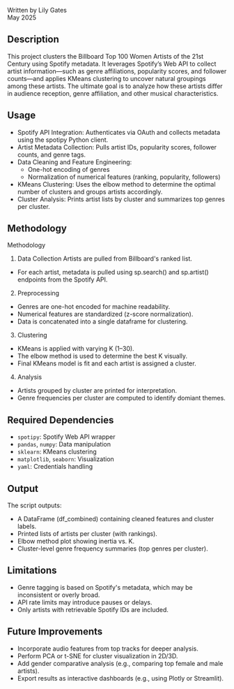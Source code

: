 Written by Lily Gates  
May 2025

## Description
This project clusters the Billboard Top 100 Women Artists of the 21st Century using Spotify metadata. It leverages Spotify’s Web API to collect artist information—such as genre affiliations, popularity scores, and follower counts—and applies KMeans clustering to uncover natural groupings among these artists. The ultimate goal is to analyze how these artists differ in audience reception, genre affiliation, and other musical characteristics.

## Usage
* Spotify API Integration: Authenticates via OAuth and collects metadata using the spotipy Python client.
* Artist Metadata Collection: Pulls artist IDs, popularity scores, follower counts, and genre tags.
* Data Cleaning and Feature Engineering:
    * One-hot encoding of genres
    * Normalization of numerical features (ranking, popularity, followers)
* KMeans Clustering: Uses the elbow method to determine the optimal number of clusters and groups artists accordingly.
* Cluster Analysis: Prints artist lists by cluster and summarizes top genres per cluster.

## Methodology

Methodology
1. Data Collection
Artists are pulled from Billboard's ranked list.
* For each artist, metadata is pulled using sp.search() and sp.artist() endpoints from the Spotify API.

2. Preprocessing
* Genres are one-hot encoded for machine readability.
* Numerical features are standardized (z-score normalization).
* Data is concatenated into a single dataframe for clustering.

3. Clustering
* KMeans is applied with varying K (1–30).
* The elbow method is used to determine the best K visually.
* Final KMeans model is fit and each artist is assigned a cluster.

4. Analysis
* Artists grouped by cluster are printed for interpretation.
* Genre frequencies per cluster are computed to identify domiant themes.

## Required Dependencies
* `spotipy`: Spotify Web API wrapper
* `pandas`, `numpy`: Data manipulation
* `sklearn`: KMeans clustering
* `matplotlib`, `seaborn`: Visualization
* `yaml`: Credentials handling

## Output
The script outputs:
* A DataFrame (df_combined) containing cleaned features and cluster labels.
* Printed lists of artists per cluster (with rankings).
* Elbow method plot showing inertia vs. K.
* Cluster-level genre frequency summaries (top genres per cluster).

## Limitations
* Genre tagging is based on Spotify's metadata, which may be inconsistent or overly broad.
* API rate limits may introduce pauses or delays.
* Only artists with retrievable Spotify IDs are included.

## Future Improvements
* Incorporate audio features from top tracks for deeper analysis.
* Perform PCA or t-SNE for cluster visualization in 2D/3D.
* Add gender comparative analysis (e.g., comparing top female and male artists).
* Export results as interactive dashboards (e.g., using Plotly or Streamlit).

